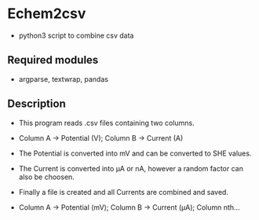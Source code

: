 # Echem2csv
- python3 script to combine csv data
## Required modules
- argparse, textwrap, pandas

## Description
- This program reads .csv files containing two columns.
- Column A -> Potential (V); Column B -> Current (A)

- The Potential is converted into mV and can be converted to SHE values.
- The Current is converted into µA or nA, however a random factor can also be choosen.

- Finally a file is created and all Currents are combined and saved.
- Column A -> Potential (mV); Column B -> Current (µA); Column nth...
